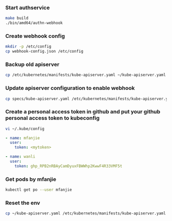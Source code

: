 ### Start authservice

```sh
make build
./bin/amd64/authn-webhook
```

### Create webhook config

```sh
mkdir -p /etc/config
cp webhook-config.json /etc/config
```

### Backup old apiserver

```sh
cp /etc/kubernetes/manifests/kube-apiserver.yaml ~/kube-apiserver.yaml
```

### Update apiserver configuration to enable webhook

```sh
cp specs/kube-apiserver.yaml /etc/kubernetes/manifests/kube-apiserver.yaml
```

### Create a personal access token in github and put your github personal access token to kubeconfig

```sh
vi ~/.kube/config
```

```yaml
- name: mfanjie
  user:
    token: <mytoken>

- name: wanli
  user:
    token: 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
```

### Get pods by mfanjie

```sh
kubectl get po --user mfanjie
```

### Reset the env

```sh
cp ~/kube-apiserver.yaml /etc/kubernetes/manifests/kube-apiserver.yaml
```

